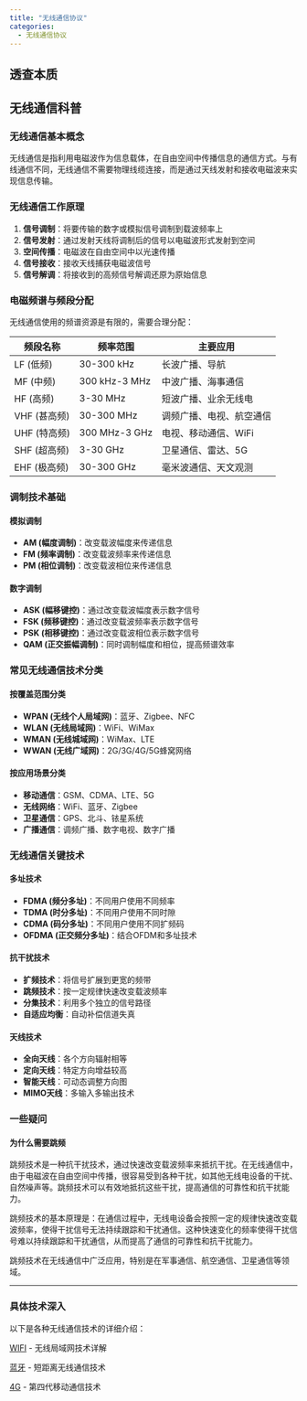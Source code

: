 ```yaml
---
title: "无线通信协议"
categories:
  - 无线通信协议
---
```


## 透查本质

## 无线通信科普

### 无线通信基本概念

无线通信是指利用电磁波作为信息载体，在自由空间中传播信息的通信方式。与有线通信不同，无线通信不需要物理线缆连接，而是通过天线发射和接收电磁波来实现信息传输。

### 无线通信工作原理

1. **信号调制**：将要传输的数字或模拟信号调制到载波频率上
2. **信号发射**：通过发射天线将调制后的信号以电磁波形式发射到空间
3. **空间传播**：电磁波在自由空间中以光速传播
4. **信号接收**：接收天线捕获电磁波信号
5. **信号解调**：将接收到的高频信号解调还原为原始信息

### 电磁频谱与频段分配

无线通信使用的频谱资源是有限的，需要合理分配：

| 频段名称 | 频率范围 | 主要应用 |
|---------|---------|---------|
| LF (低频) | 30-300 kHz | 长波广播、导航 |
| MF (中频) | 300 kHz-3 MHz | 中波广播、海事通信 |
| HF (高频) | 3-30 MHz | 短波广播、业余无线电 |
| VHF (甚高频) | 30-300 MHz | 调频广播、电视、航空通信 |
| UHF (特高频) | 300 MHz-3 GHz | 电视、移动通信、WiFi |
| SHF (超高频) | 3-30 GHz | 卫星通信、雷达、5G |
| EHF (极高频) | 30-300 GHz | 毫米波通信、天文观测 |

### 调制技术基础

#### 模拟调制

- **AM (幅度调制)**：改变载波幅度来传递信息
- **FM (频率调制)**：改变载波频率来传递信息
- **PM (相位调制)**：改变载波相位来传递信息

#### 数字调制

- **ASK (幅移键控)**：通过改变载波幅度表示数字信号
- **FSK (频移键控)**：通过改变载波频率表示数字信号
- **PSK (相移键控)**：通过改变载波相位表示数字信号
- **QAM (正交振幅调制)**：同时调制幅度和相位，提高频谱效率

### 常见无线通信技术分类

#### 按覆盖范围分类

- **WPAN (无线个人局域网)**：蓝牙、Zigbee、NFC
- **WLAN (无线局域网)**：WiFi、WiMax
- **WMAN (无线城域网)**：WiMax、LTE
- **WWAN (无线广域网)**：2G/3G/4G/5G蜂窝网络

#### 按应用场景分类

- **移动通信**：GSM、CDMA、LTE、5G
- **无线网络**：WiFi、蓝牙、Zigbee
- **卫星通信**：GPS、北斗、铱星系统
- **广播通信**：调频广播、数字电视、数字广播

### 无线通信关键技术

#### 多址技术

- **FDMA (频分多址)**：不同用户使用不同频率
- **TDMA (时分多址)**：不同用户使用不同时隙
- **CDMA (码分多址)**：不同用户使用不同扩频码
- **OFDMA (正交频分多址)**：结合OFDM和多址技术

#### 抗干扰技术

- **扩频技术**：将信号扩展到更宽的频带
- **跳频技术**：按一定规律快速改变载波频率
- **分集技术**：利用多个独立的信号路径
- **自适应均衡**：自动补偿信道失真

#### 天线技术

- **全向天线**：各个方向辐射相等
- **定向天线**：特定方向增益较高
- **智能天线**：可动态调整方向图
- **MIMO天线**：多输入多输出技术

### 一些疑问

#### 为什么需要跳频

跳频技术是一种抗干扰技术，通过快速改变载波频率来抵抗干扰。在无线通信中，由于电磁波在自由空间中传播，很容易受到各种干扰，如其他无线电设备的干扰、自然噪声等。跳频技术可以有效地抵抗这些干扰，提高通信的可靠性和抗干扰能力。

跳频技术的基本原理是：在通信过程中，无线电设备会按照一定的规律快速改变载波频率，使得干扰信号无法持续跟踪和干扰通信。这种快速变化的频率使得干扰信号难以持续跟踪和干扰通信，从而提高了通信的可靠性和抗干扰能力。

跳频技术在无线通信中广泛应用，特别是在军事通信、航空通信、卫星通信等领域。

---

### 具体技术深入

以下是各种无线通信技术的详细介绍：

[WIFI](wifi) - 无线局域网技术详解

[蓝牙](bluetooth) - 短距离无线通信技术

[4G](4g) - 第四代移动通信技术
